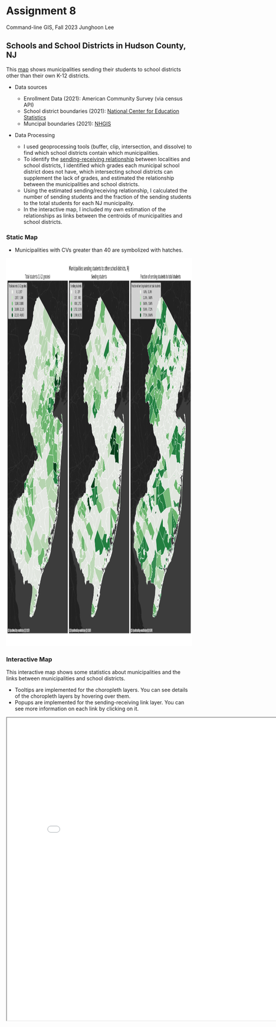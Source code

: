 # Assignment 8
Command-line GIS, Fall 2023
Junghoon Lee

## Schools and School Districts in Hudson County, NJ 
This [map](school_districts_sending_receiving.html) shows municipalities sending their students to school districts other than their own K-12 districts.

- Data sources
  - Enrollment Data (2021): American Community Survey (via census API)
  - School district boundaries (2021): [National Center for Education Statistics](https://nces.ed.gov/programs/edge/Geographic/DistrictBoundaries)
  - Muncipal boundaries (2021): [NHGIS](https://www.nhgis.org/gis-files)
  
- Data Processing
  - I used geoprocessing tools (buffer, clip, intersection, and dissolve) to find which school districts contain which municipalities.
  - To identify the [sending-receiving relationship](https://en.wikipedia.org/wiki/Sending/receiving_relationship#:~:text=A%20sending%2Freceiving%20relationship%20is,part%20of%20a%20historical%20relationship.) between localities and school districts, I identified which grades each municipal school district does not have, which intersecting school districts can supplement the lack of grades, and estimated the relationship between the municipalities and school districts.
  - Using the estimated sending/receiving relationship, I calculated the number of sending students and the fraction of the sending students to the total students for each NJ municipality.
  - In the interactive map, I included my own estimation of the relationships as links between the centroids of municipalities and school districts.

### Static Map
- Municipalities with CVs greater than 40 are symbolized with hatches.
<img src = "static.png" width ="1538" height ="1050">

### Interactive Map
This interactive map shows some statistics about municipalities and the links between municipalities and school districts.
- Tooltips are implemented for the choropleth layers. You can see details of the choropleth layers by hovering over them.
- Popups are implemented for the sending-receiving link layer. You can see more information on each link by clicking on it.
<iframe src = 'school_districts_sending_receiving.html' width = 820 height = 820> </iframe>
